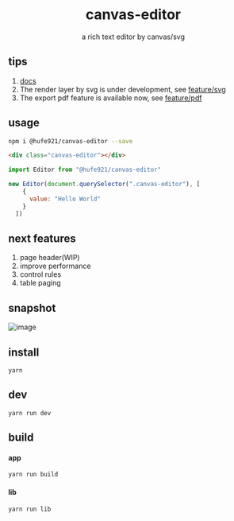 <h1 align="center">canvas-editor</h1>

<p align="center"> a rich text editor by canvas/svg</p>

## tips

1. [docs](https://hufe.club/canvas-editor-docs/)
2. The render layer by svg is under development, see [feature/svg](https://github.com/Hufe921/canvas-editor/tree/feature/svg)
3. The export pdf feature is available now, see [feature/pdf](https://github.com/Hufe921/canvas-editor/tree/feature/pdf)

## usage

```bash
npm i @hufe921/canvas-editor --save
```
```html
<div class="canvas-editor"></div>
```
```javascript
import Editor from "@hufe921/canvas-editor"

new Editor(document.querySelector(".canvas-editor"), [
    {
      value: "Hello World"
    }
  ])
```

## next features

1. page header(WIP)
2. improve performance
3. control rules
4. table paging

## snapshot

![image](https://github.com/Hufe921/canvas-editor/blob/main/src/assets/snapshots/main_v0.9.23.png)

## install

`yarn`

## dev

`yarn run dev`

## build

#### app
`yarn run build`

#### lib
`yarn run lib`